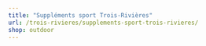 ```yaml
---
title: "Suppléments sport Trois-Rivières"
url: /trois-rivieres/supplements-sport-trois-rivieres/
shop: outdoor
---
```

